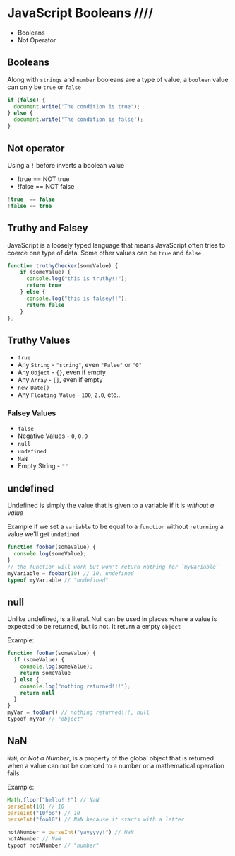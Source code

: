 # JavaScript Booleans  ////

- Booleans
- Not Operator

## Booleans
Along with `strings` and `number` booleans are a type of value, a `boolean` value can only be `true` or `false`

```js
if (false) {
  document.write('The condition is true');
} else {
  document.write('The condition is false');
}
```

## Not operator
Using a `!` before inverts a boolean value
- !true == NOT true
- !false == NOT false

```js
!true  == false
!false == true
```
## Truthy and Falsey
JavaScript is a loosely typed language that means JavaScript often tries to coerce one type of data. Some other values can be `true` and `false`

```js
function truthyChecker(someValue) {
    if (someValue) {
      console.log("this is truthy!!");
      return true
    } else {
      console.log("this is falsey!!");
      return false
    }
};
```

## Truthy Values
- `true`
- Any `String` - `"string"`, even `"False"` or `"0"`
- Any `Object` - `{}`, even if empty
- Any `Array` - `[]`, even if empty
- `new Date()`
- Any `Floating Value` - `100`, `2.0`, etc..

### Falsey  Values
- `false`
- Negative Values - `0`, `0.0`
- `null`
- `undefined`
- `NaN`
- Empty String - `""`


## undefined
Undefined is simply the value that is given to a variable if it is  _without a value_

Example if we set a `variable` to be equal to a `function` without `returning` a value we'll get `undefined`
```js
function foobar(someValue) {
  console.log(someValue);
}
// the function will work but won't return nothing for `myVariable`
myVariable = foobar(10) // 10, undefined
typeof myVariable // "undefined"
```

## null
Unlike undefined, is a literal. Null can be used in places where a value is expected to be returned, but is not. It return a empty `object`

Example:
```js
function fooBar(someValue) {
  if (someValue) {
    console.log(someValue);
    return someValue
  } else {
    console.log("nothing returned!!!");
    return null
  }
}
myVar = fooBar() // nothing returned!!!, null
typoof myVar // "object"
```

## NaN
`NaN`, or _Not a Number_, is a property of the global object that is returned when a value can not be coerced to a number or a mathematical operation fails.

Example:
```js
Math.floor("hello!!!") // NaN
parseInt(10) // 10
parseInt("10foo") // 10
parseInt("foo10") // NaN because it starts with a letter

notANumber = parseInt("yayyyyy!") // NaN
notANumber // NaN
typoof notANumber // "number"
```
